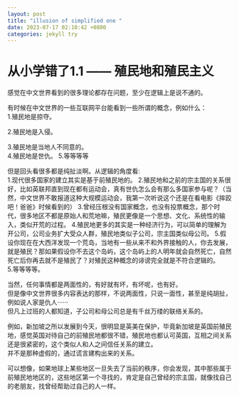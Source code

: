```yaml
---
layout: post
title: "illusion of simplified one "
date: 2023-07-17 02:10:42 +0800
categories: jekyll try
---
```


# 从小学错了1.1 —— 殖民地和殖民主义

感觉在中文世界看到的很多理论都存在问题，至少在逻辑上是说不通的。  

有时候在中文世界的一些互联网平台能看到一些所谓的概念，例如什么：  
1.殖民地是掠夺。  

2.殖民地是入侵。  

3.殖民地是当地人不同意的。  
4.殖民地是世仇。
5.等等等等

但是回头看很多都是纯扯淡啊。从逻辑的角度看:  
1.现代很多国家的建立其实是基于前殖民地的。
2.殖民地和之前的宗主国的关系很好，比如英联邦直到现在都有运动会，真有世仇怎么会有那么多国家参与呢？（当然，中文世界不敢报道这种大规模运动会，我第一次听说这个还是在看电影《摔跤吧！爸爸》时候看到的）
3.曾经压根没有国家概念，也没有投票概念，那个时代，很多地区不都是原始人和荒地嘛，殖民更像是一个思想、文化、系统性的输入，类似开荒的过程。
4.殖民地更多的其实是一种经济行为，可以简单的理解为开公司，公司业务扩大受众人群，殖民地类似子公司，宗主国类似母公司。
5.假设你现在在大西洋发现一个荒岛，当地有一些从来不和外界接触的人，你去发展，就是殖民？那如果假设你不去这个岛屿，这个岛屿上的人明年就会自然死亡，自然死亡后你再去就不是殖民了？对殖民这种概念的诽谤完全就是不符合逻辑的。  
5.等等等等。

当然，任何事情都是两面性的，有好就有坏，有坏呢，也有好。  
但是像中文世界很多内容表达的那样，不说两面性，只说一面性，甚至是纯胡扯，例如说人家是仇人······  
但凡上过班的人都知道，子公司和母公司总是有千丝万缕的联络关系的。  

例如，新加坡之所以发展到今天，很明显是英美在保护，毕竟新加坡是英国前殖民地，感觉英国对待自己的前殖民地都很不错，殖民地也都认可英国，互相之间关系还是很紧密的，这个类似人和人之间信任关系的建立。  
并不是那种虚假的，通过谎言建构出来的关系。  

可以想像，如果地球上某些地区一旦失去了当前的秩序，你会发现，其中那些属于前殖民地地区的，这些地区第一个寻找的，肯定是自己曾经的宗主国，就像找自己的老朋友，找曾经帮助过自己的人一样。




